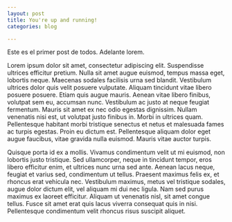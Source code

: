 ```yaml
---
layout: post
title: You're up and running!
categories: blog

---
```


Este es el primer post de todos. Adelante lorem.

Lorem ipsum dolor sit amet, consectetur adipiscing elit. Suspendisse ultrices efficitur pretium. Nulla sit amet augue euismod, tempus massa eget, lobortis neque. Maecenas sodales facilisis urna sed blandit. Vestibulum ultrices dolor quis velit posuere vulputate. Aliquam tincidunt vitae libero posuere posuere. Etiam quis augue mauris. Aenean vitae libero finibus, volutpat sem eu, accumsan nunc. Vestibulum ac justo at neque feugiat fermentum. Mauris sit amet ex nec odio egestas dignissim. Nullam venenatis nisi est, ut volutpat justo finibus in. Morbi in ultrices quam. Pellentesque habitant morbi tristique senectus et netus et malesuada fames ac turpis egestas. Proin eu dictum est. Pellentesque aliquam dolor eget augue faucibus, vitae gravida nulla euismod. Mauris vitae auctor turpis.

Quisque porta id ex a mollis. Vivamus condimentum velit ut mi euismod, non lobortis justo tristique. Sed ullamcorper, neque in tincidunt tempor, eros libero efficitur enim, et ultrices nunc urna sed ante. Aenean lacus neque, feugiat et varius sed, condimentum ut tellus. Praesent maximus felis ex, et rhoncus erat vehicula nec. Vestibulum maximus, metus vel tristique sodales, augue dolor dictum elit, vel aliquam mi dui nec ligula. Nam sed purus maximus ex laoreet efficitur. Aliquam ut venenatis nisl, sit amet congue tellus. Fusce sit amet erat quis lacus viverra consequat quis in nisi. Pellentesque condimentum velit rhoncus risus suscipit aliquet. 